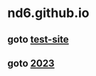 # nd6.github.io

## goto <a href='https://nd6.github.io/test-site'>test-site </a>
## goto <a href='https://nd6.github.io/2023'>2023 </a>
